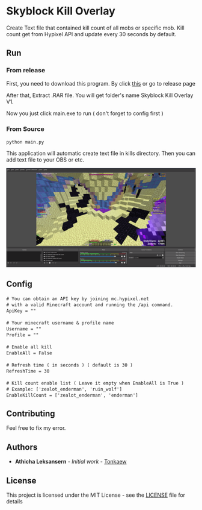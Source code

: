 # Skyblock Kill Overlay

Create Text file that contained kill count of all mobs or specific mob. Kill count get from Hypixel API and update every 30 seconds by default.

## Run

### From release

First, you need to download this program. By click [this](https://github.com/tonkaew131/SkyblockKillOverlay/releases/tag/1) or go to release page

After that, Extract .RAR file. You will get folder's name Skyblock Kill Overlay V1.

Now you just click main.exe to run ( don't forget to config first )

### From Source

```
python main.py
```

This application will automatic create text file in kills directory. Then you can add text file to your OBS or etc.

![OBS Picture](https://github.com/tonkaew131/SkyblockKillOverlay/blob/master/picture1.png)

## Config

```
# You can obtain an API key by joining mc.hypixel.net 
# with a valid Minecraft account and running the /api command.
ApiKey = ""

# Your minecraft username & profile name
Username = ""
Profile = ""

# Enable all kill
EnableAll = False

# Refresh time ( in seconds ) ( default is 30 )
RefreshTime = 30

# Kill count enable list ( Leave it empty when EnableAll is True )
# Example: ['zealot_enderman', 'ruin_wolf']
EnableKillCount = ['zealot_enderman', 'enderman']
```

## Contributing

Feel free to fix my error.

## Authors

* **Athicha Leksansern** - *Initial work* - [Tonkaew](https://github.com/tonkaew131/)

## License

This project is licensed under the MIT License - see the [LICENSE](LICENSE) file for details
